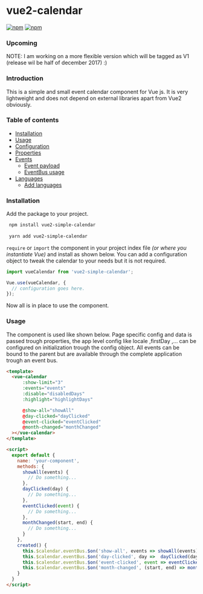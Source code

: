 # vue2-calendar

[![npm](https://img.shields.io/npm/v/vue2-simple-calendar.svg?maxAge=2592000?style=flat-square)]() [![npm](https://img.shields.io/npm/dt/vue2-simple-calendar.svg?maxAge=2592000?style=flat-square)]()


### Upcoming

NOTE: I am working on a more flexible version which will be tagged as V1 (release wil be half of december 2017) :)

### Introduction
This is a simple and small event calendar component for Vue js. It is very lightweight and does not depend on external libraries apart from Vue2 obviously.

### Table of contents
  * [Installation](#Installation)
  * [Usage](#Usage)
  * [Configuration](./docs/config.md)
  * [Properties](./docs/properties.md)
  * [Events](./docs/events.md#events)
    * [Event payload](./docs/events.md#payload-examples)
    * [EventBus usage](./docs/events.md#eventbus-usage)
  * [Languages](./docs/languages.md)
    * [Add languages](./docs/languages.md#add-languages)

### Installation
Add the package to your project.

```bash
 npm install vue2-simple-calendar
 
 yarn add vue2-simple-calendar
```

`require` or `import` the component in your project index file *(or where you instantiate Vue)* and install as shown below. You can add a configuration object to tweak the calendar to your needs but it is not required.

```javascript
import vueCalendar from 'vue2-simple-calendar';

Vue.use(vueCalendar, {
  // configuration goes here.
});
```

Now all is in place to use the component.

### Usage

The component is used like shown below. Page specific config and data is passed trough properties, the app level config like locale ,firstDay ,... can be configured on initialization trough the config object. All events can be bound to the 
parent but are available through the complete application trough an event bus.

```html
<template>
  <vue-calendar
      :show-limit="3"
      :events="events"
      :disable="disabledDays"
      :highlight="highlightDays"

      @show-all="showAll"
      @day-clicked="dayClicked"
      @event-clicked="eventClicked"
      @month-changed="monthChanged"
  ></vue-calendar>
</template>

<script>
  export default {
    name: 'your-component',
    methods: {
      showAll(events) {
        // Do something...
      },
      dayClicked(day) {
        // Do something...
      },
      eventClicked(event) {
        // Do something...
      },
      monthChanged(start, end) {
        // Do something...
      }
    },
    created() {
      this.$calendar.eventBus.$on('show-all', events => showAll(events));
      this.$calendar.eventBus.$on('day-clicked', day =>  dayClicked(day));
      this.$calendar.eventBus.$on('event-clicked', event => eventClicked(event);
      this.$calendar.eventBus.$on('month-changed', (start, end) => monthChanged(start, end));
    }
  }
</script>
```
